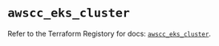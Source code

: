 # `awscc_eks_cluster`

Refer to the Terraform Registory for docs: [`awscc_eks_cluster`](https://registry.terraform.io/providers/hashicorp/awscc/0.70.0/docs/resources/eks_cluster).
